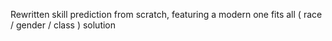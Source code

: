 Rewritten skill prediction from scratch, featuring a modern one fits all ( race / gender / class ) solution
